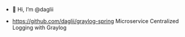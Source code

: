 - 👋 Hi, I’m @daglii

- https://github.com/daglii/graylog-spring Microservice Centralized Logging with Graylog


<!---
daglii/daglii is a ✨ special ✨ repository because its `README.md` (this file) appears on your GitHub profile.
You can click the Preview link to take a look at your changes.
--->
